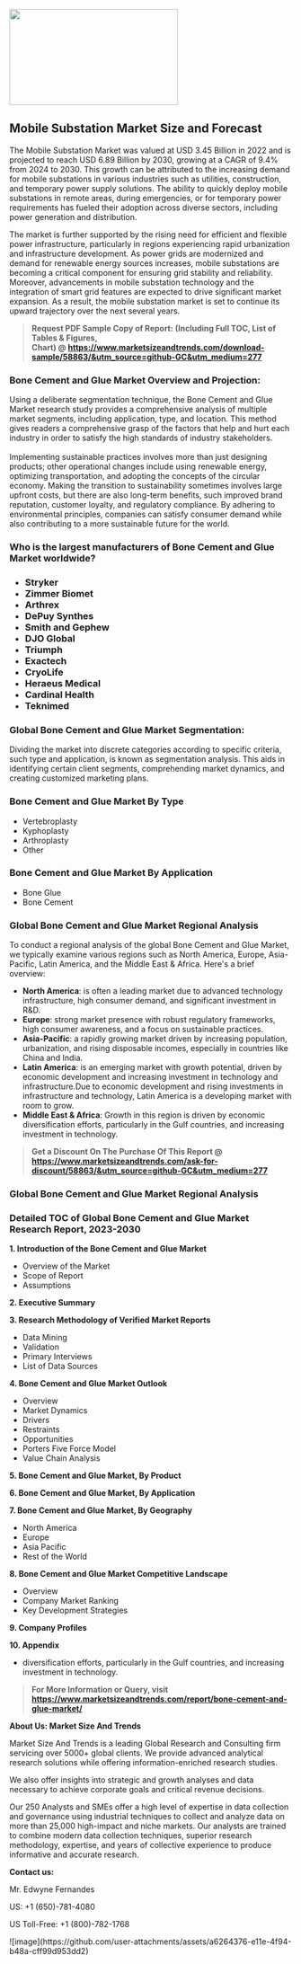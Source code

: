 <p><img class="alignnone size-medium wp-image-20088" src="https://ffe5etoiles.com/wp-content/uploads/2024/12/MST1-300x171.png" alt="" width="300" height="171" /></p><h2>Mobile Substation Market Size and Forecast</h2><p>The Mobile Substation Market was valued at USD 3.45 Billion in 2022 and is projected to reach USD 6.89 Billion by 2030, growing at a CAGR of 9.4% from 2024 to 2030. This growth can be attributed to the increasing demand for mobile substations in various industries such as utilities, construction, and temporary power supply solutions. The ability to quickly deploy mobile substations in remote areas, during emergencies, or for temporary power requirements has fueled their adoption across diverse sectors, including power generation and distribution.</p><p>The market is further supported by the rising need for efficient and flexible power infrastructure, particularly in regions experiencing rapid urbanization and infrastructure development. As power grids are modernized and demand for renewable energy sources increases, mobile substations are becoming a critical component for ensuring grid stability and reliability. Moreover, advancements in mobile substation technology and the integration of smart grid features are expected to drive significant market expansion. As a result, the mobile substation market is set to continue its upward trajectory over the next several years.</p></p><blockquote id="" class=""><strong>Request PDF Sample Copy of Report: (Including Full TOC, List of Tables &amp; Figures, Chart)&nbsp;@&nbsp;<strong><a href="https://www.marketsizeandtrends.com/download-sample/58863/&utm_source=github-GC&utm_medium=277" target="_blank">https://www.marketsizeandtrends.com/download-sample/58863/&utm_source=github-GC&utm_medium=277</a></strong></strong></blockquote><h3 id="" class="">Bone Cement and Glue Market&nbsp;Overview and Projection:</h3><p id="" class="">Using a deliberate segmentation technique, the Bone Cement and Glue Market research study provides a comprehensive analysis of multiple market segments, including application, type, and location. This method gives readers a comprehensive grasp of the factors that help and hurt each industry in order to satisfy the high standards of industry stakeholders. <br /> <br />Implementing sustainable practices involves more than just designing products; other operational changes include using renewable energy, optimizing transportation, and adopting the concepts of the circular economy. Making the transition to sustainability sometimes involves large upfront costs, but there are also long-term benefits, such improved brand reputation, customer loyalty, and regulatory compliance. By adhering to environmental principles, companies can satisfy consumer demand while also contributing to a more sustainable future for the world.</p><h3 id="" class="">Who is the largest manufacturers of&nbsp;Bone Cement and Glue Market worldwide?</h3><h3 class=""><p><ul><li>Stryker </li><li> Zimmer Biomet </li><li> Arthrex </li><li> DePuy Synthes </li><li> Smith and Gephew </li><li> DJO Global </li><li> Triumph </li><li> Exactech </li><li> CryoLife </li><li> Heraeus Medical </li><li> Cardinal Health </li><li> Teknimed</li></ul></p></h3><h3 id="" class="">Global&nbsp;Bone Cement and Glue Market Segmentation:</h3><p id="" class="">Dividing the market into discrete categories according to specific criteria, such type and application, is known as segmentation analysis. This aids in identifying certain client segments, comprehending market dynamics, and creating customized marketing plans.</p><h3 id="" class="">Bone Cement and Glue Market&nbsp;By Type</h3><p><p><ul><li>Vertebroplasty</li><li> Kyphoplasty</li><li> Arthroplasty</li><li> Other</p></li></ul></p></p><h3 id="" class="">Bone Cement and Glue Market&nbsp;By Application</h3><p class=""><p><ul><li>Bone Glue</li><li> Bone Cement</li></ul></p></p><h3 id="" class="">Global Bone Cement and Glue Market Regional Analysis</h3><p id="" class="">To conduct a regional analysis of the global Bone Cement and Glue Market, we typically examine various regions such as North America, Europe, Asia-Pacific, Latin America, and the Middle East &amp; Africa. Here's a brief overview:</p><ul><li><strong>North America</strong>: is often a leading market due to advanced technology infrastructure, high consumer demand, and significant investment in R&amp;D.</li><li><strong>Europe</strong>: strong market presence with robust regulatory frameworks, high consumer awareness, and a focus on sustainable practices.</li><li><strong>Asia-Pacific</strong>: a rapidly growing market driven by increasing population, urbanization, and rising disposable incomes, especially in countries like China and India.</li><li><strong>Latin America</strong>: is an emerging market with growth potential, driven by economic development and increasing investment in technology and infrastructure.Due to economic development and rising investments in infrastructure and technology, Latin America is a developing market with room to grow.</li><li><strong>Middle East &amp; Africa</strong>: Growth in this region is driven by economic diversification efforts, particularly in the Gulf countries, and increasing investment in technology.</li></ul><blockquote id="" class=""><strong>Get a Discount On The Purchase Of This Report @ <strong><a href="https://www.marketsizeandtrends.com/ask-for-discount/58863/&utm_source=github-GC&utm_medium=277" target="_blank">https://www.marketsizeandtrends.com/ask-for-discount/58863/&utm_source=github-GC&utm_medium=277</a></strong></strong></blockquote><h3 id="" class="">Global Bone Cement and Glue Market Regional Analysis</h3><h3 id="" class="">Detailed TOC of Global Bone Cement and Glue Market Research Report, 2023-2030</h3><p id="" class=""><strong>1. Introduction of the Bone Cement and Glue Market</strong></p><ul><li>Overview of the Market</li><li>Scope of Report</li><li>Assumptions</li></ul><p id="" class=""><strong>2. Executive Summary</strong></p><p id="" class=""><strong>3. Research Methodology of Verified Market Reports</strong></p><ul><li>Data Mining</li><li>Validation</li><li>Primary Interviews</li><li>List of Data Sources</li></ul><p id="" class=""><strong>4. Bone Cement and Glue Market Outlook</strong></p><ul><li>Overview</li><li>Market Dynamics</li><li>Drivers</li><li>Restraints</li><li>Opportunities</li><li>Porters Five Force Model</li><li>Value Chain Analysis</li></ul><p id="" class=""><strong>5. Bone Cement and Glue Market, By Product</strong></p><p id="" class=""><strong>6. Bone Cement and Glue Market, By Application</strong></p><p id="" class=""><strong>7. Bone Cement and Glue Market, By Geography</strong></p><ul><li>North America</li><li>Europe</li><li>Asia Pacific</li><li>Rest of the World</li></ul><p id="" class=""><strong>8. Bone Cement and Glue Market Competitive Landscape</strong></p><ul><li>Overview</li><li>Company Market Ranking</li><li>Key Development Strategies</li></ul><p id="" class=""><strong>9. Company Profiles</strong></p><p id="" class=""><strong>10. Appendix</strong></p><ul><li>diversification efforts, particularly in the Gulf countries, and increasing investment in technology.</li></ul><blockquote id="" class=""><strong>For More Information or Query, visit <strong><strong><a href="https://www.marketsizeandtrends.com/report/bone-cement-and-glue-market/" target="_blank">https://www.marketsizeandtrends.com/report/bone-cement-and-glue-market/</a></strong></strong></strong></blockquote><p id="" class=""><strong>About Us: Market Size And Trends</strong></p><p id="" class="">Market Size And Trends is a leading Global Research and Consulting firm servicing over 5000+ global clients. We provide advanced analytical research solutions while offering information-enriched research studies.</p><p id="" class="">We also offer insights into strategic and growth analyses and data necessary to achieve corporate goals and critical revenue decisions.</p><p id="" class="">Our 250 Analysts and SMEs offer a high level of expertise in data collection and governance using industrial techniques to collect and analyze data on more than 25,000 high-impact and niche markets. Our analysts are trained to combine modern data collection techniques, superior research methodology, expertise, and years of collective experience to produce informative and accurate research.</p><p id="" class=""><strong>Contact us:</strong></p><p id="" class="">Mr. Edwyne Fernandes</p><p id="" class="">US: +1 (650)-781-4080</p><p id="" class="">US Toll-Free: +1 (800)-782-1768</p>
![image](https://github.com/user-attachments/assets/a6264376-e11e-4f94-b48a-cff99d953dd2)
